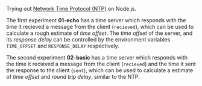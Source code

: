 Trying out [Network Time Protocol (NTP)][NTP] on Node.js.

The first experiment **01-echo** has a time server which responds with the time it recieved a message from the client (`recieved`), which can be used to calculate a rough estimate of *time offset*. The *time offset* of the server, and its *response delay* can be controlled by the environment variables `TIME_OFFSET` and `RESPONSE_DELAY` respectively.

The second experiment **02-basic** has a time server which responds with the time it recieved a message from the client (`recieved`) and the time it sent the response to the client (`sent`), which can be used to calculate a estimate of *time offset* and *round trip delay*, similar to the NTP.

[NTP]: https://en.wikipedia.org/wiki/Network_Time_Protocol
